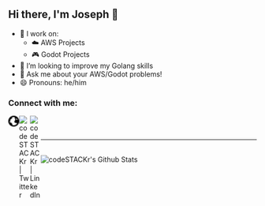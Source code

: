 ## Hi there, I'm Joseph 👋

- 🔭 I work on:
    - ☁️ AWS Projects
    - 🎮 Godot Projects
- 🌱 I’m looking to improve my Golang skills
- 💬 Ask me about your AWS/Godot problems!
- 😄 Pronouns: he/him

### Connect with me:

[<img align="left" alt="codeSTACKr.com" width="22px" src="https://raw.githubusercontent.com/iconic/open-iconic/master/svg/globe.svg" />][website]
[<img align="left" alt="codeSTACKr | Twitter" width="22px" src="https://cdn.jsdelivr.net/npm/simple-icons@v3/icons/twitter.svg" />][twitter]
[<img align="left" alt="codeSTACKr | LinkedIn" width="22px" src="https://cdn.jsdelivr.net/npm/simple-icons@v3/icons/linkedin.svg" />][linkedin]

<br /><br />

---

<br />

<img align="left" alt="codeSTACKr's Github Stats" src="https://github-readme-stats.codestackr.vercel.app/api?username=josephbmanley&show_icons=true&hide_border=true" />

[website]: "https://josephbmanley.com/"
[twitter]: "https://twitter.com/josephbmanley"
[linkedin]: "https://www.linkedin.com/in/josephbmanley/"
